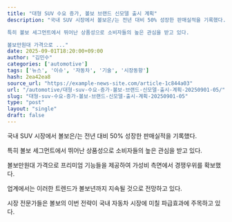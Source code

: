 ```yaml
---
title: "대형 SUV 수요 증가, 볼보 브랜드 신모델 출시 계획"
description: "국내 SUV 시장에서 볼보은/는 전년 대비 50% 성장한 판매실적을 기록했다.

특히 볼보 세그먼트에서 뛰어난 상품성으로 소비자들의 높은 관심을 받고 있다.

볼보만원대 가격으로 ..."
date: 2025-09-01T18:20:00+09:00
author: "김민수"
categories: ['automotive']
tags: ['뉴스', '이슈', '자동차', '기술', '시장동향']
hash: 2ea42ea8
source_url: "https://example-news-site.com/article-1c844a03"
url: "/automotive/대형-suv-수요-증가-볼보-브랜드-신모델-출시-계획-20250901-05/"
slug: "대형-suv-수요-증가-볼보-브랜드-신모델-출시-계획-20250901-05"
type: "post"
layout: "single"
draft: false
---
```


국내 SUV 시장에서 볼보은/는 전년 대비 50% 성장한 판매실적을 기록했다.

특히 볼보 세그먼트에서 뛰어난 상품성으로 소비자들의 높은 관심을 받고 있다.

볼보만원대 가격으로 프리미엄 기능들을 제공하여 가성비 측면에서 경쟁우위를 확보했다.

업계에서는 이러한 트렌드가 볼보년까지 지속될 것으로 전망하고 있다.

시장 전문가들은 볼보의 이번 전략이 국내 자동차 시장에 미칠 파급효과에 주목하고 있다.
